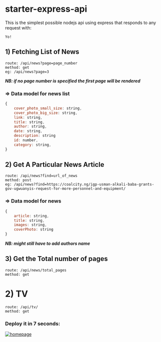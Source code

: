 # starter-express-api

This is the simplest possible nodejs api using express that responds to any request with: 
```
Yo!
```

## 1) Fetching List of News

```
route: /api/news?page=page_number
method: get
eg: /api/news?page=3
```
***NB: if no page number is specified the first page will be rendered***

### => Data model for news list
```js
{
    cover_photo_small_size: string,
    cover_photo_big_size: string,
    link: string,
    title: string,
    author: string,
    date: string,
    description: string
    id: number,
    category: string,
}
```


## 2) Get A Particular News Article
```
route: /api/news?find=url_of_news
method: post
eg: /api/news?find=https://coalcity.ng/igp-usman-alkali-baba-grants-gov-ugwuanyis-request-for-more-personnel-and-equipment/
```
### => Data model for news
```js
{
    article: string,
    title: string,
    images: string,
    coverPhoto: string
}
```
***NB: might still have to add authors name***

## 3)  Get the Total number of pages
```
route: /api/news/total_pages
method: get
```

# 2) TV
```
route: /api/tv/
method: get
```


### Deploy it in 7 seconds: 

[![homepage](https://deploy.cyclic.app/button.svg)](https://fair-cyan-crayfish-sock.cyclic.app/)

